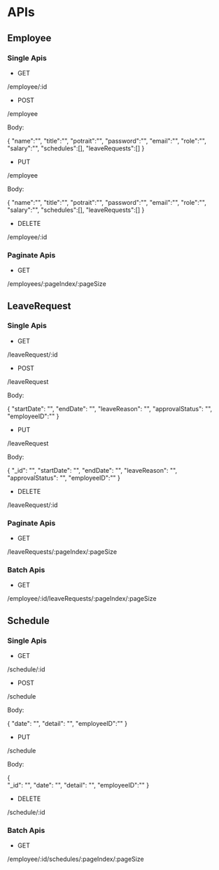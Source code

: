 # APIs



## Employee

### Single Apis

- GET

/employee/:id

- POST

/employee

Body: 

{
  "name":"",
  "title":"",
  "potrait":"",
  "password":"",
  "email":"",
  "role":"",
  "salary":"",
  "schedules":[],
  "leaveRequests":[]
}

- PUT

/employee

Body:

{
  "name":"",
  "title":"",
  "potrait":"",
  "password":"",
  "email":"",
  "role":"",
  "salary":"",
  "schedules":[],
  "leaveRequests":[]
}

- DELETE

/employee/:id

### Paginate Apis

- GET

/employees/:pageIndex/:pageSize



## LeaveRequest

### Single Apis

- GET

/leaveRequest/:id

- POST

/leaveRequest

Body:

{
  "startDate": "",
  "endDate": "",
  "leaveReason": "",
  "approvalStatus": "",
  "employeeID":""
}

- PUT

/leaveRequest

Body: 

{
  "_id": "",
  "startDate": "",
  "endDate": "",
  "leaveReason": "",
  "approvalStatus": "",
  "employeeID":""
}

- DELETE

/leaveRequest/:id

### Paginate Apis

- GET

/leaveRequests/:pageIndex/:pageSize

### Batch Apis

- GET

/employee/:id/leaveRequests/:pageIndex/:pageSize



## Schedule

### Single Apis

- GET

/schedule/:id

- POST

/schedule

Body: 

{
	"date": "",
	"detail": "",
  "employeeID":""
}

- PUT

/schedule

Body: 

{   
  "_id": "",
	"date": "",
	"detail": "",
  "employeeID":""
}

- DELETE

/schedule/:id

### Batch Apis

- GET

/employee/:id/schedules/:pageIndex/:pageSize